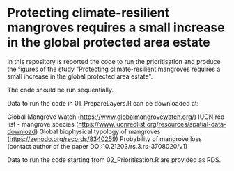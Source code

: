 # Protecting climate-resilient mangroves requires a small increase in the global protected area estate

In this repository is reported the code to run the prioritisation and produce the figures of the study "Protecting climate-resilient mangroves requires a small increase in the global protected area estate".

The code should be run sequentially.

Data to run the code in 01_PrepareLayers.R can be downloaded at:

Global Mangrove Watch (https://www.globalmangrovewatch.org/)
IUCN red list - mangrove species (https://www.iucnredlist.org/resources/spatial-data-download)
Global biophysical typology of mangroves (https://zenodo.org/records/8340259)
Probability of mangrove loss (contact author of the paper DOI:10.21203/rs.3.rs-3708020/v1)

Data to run the code starting from 02_Prioritisation.R are provided as RDS.
